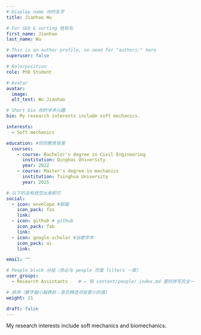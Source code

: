```yaml
---
# Display name 你的名字
title: Jianhao Wu

# For SEO & sorting 姓和名
first_name: Jianhao
last_name: Wu

# This is an author profile, no need for "authors:" here
superuser: false

# Role/position
role: PhD Student

# Avatar
avatar:
  image: 
  alt_text: Wu Jianhao

# Short bio 你的学术兴趣
bio: My research interests include soft mechanics.

interests:
  - Soft mechanics

education: #你的教育背景
  courses:
    - course: Bachelor's degree in Civil Engineering
      institution: Qinghai University
      year: 2022
    - course: Master's degree in mechanics
      institution: Tsinghua University
      year: 2025

# 以下的没有就空出来即可
social:
  - icon: envelope #邮箱
    icon_pack: fas
    link: 
  - icon: github # github
    icon_pack: fab
    link: 
  - icon: google-scholar #谷歌学术
    icon_pack: ai
    link: 

email: ""

# People block 分组（务必与 people 页面 filters 一致）
user_groups:
  - Research Assistants    # ← 和 content/people/_index.md 里的拼写完全一致

# 排序（数字越小越靠前；首页精选可给更小的值）
weight: 21

draft: false
---
```

My research interests include soft mechanics and biomechanics.
